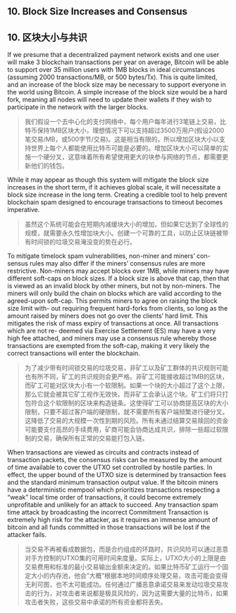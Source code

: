 ## 10. Block Size Increases and Consensus

## 10. 区块大小与共识

If  we  presume that a decentralized payment network exists and one user will make 3 blockchain transactions per year on average, Bitcoin will be able to support over 35 million users with 1MB blocks in ideal circumstances (assuming 2000 transactions/MB, or 500 bytes/Tx). This is quite limited, and an increase of the block size may be necessary to support everyone in the world using Bitcoin. A simple increase of the block size would be a hard fork, meaning all nodes will need to update their wallets if they wish to participate in the network with the larger blocks.

> 我们假设一个去中心化的支付网络中，每个用户每年进行3笔链上交易，比特币保持1MB区块大小，理想情况下可以支持超过3500万用户(假设2000笔交易/MB，或500字节/交易)。这是相当有限的，所以增加区块大小以支持世界上每个人都能使用比特币可能是必要的。增加区块大小可以简单的实施一个硬分叉，这意味着所有希望使用更大的块参与网络的节点，都需要更新他们的钱包。

While it may appear as though this system will mitigate the block size increases in the short term, if it achieves global scale, it will necessitate a block size increase in the long term. Creating a credible tool to help prevent blockchain spam designed to encourage transactions to timeout becomes imperative.

> 虽然这个系统可能会在短期内减缓块大小的增加，但如果它达到了全球性的规模，就需要永久性增加块大小。创建一个可靠的工具，以防止区块链被带有时间锁的垃圾交易淹没变的势在必行。

To  mitigate timelock spam vulnerabilities, non-miner and miners’ con- sensus rules may also differ if the miners’ consensus rules are more restrictive. Non-miners may accept blocks over 1MB, while miners may have different soft-caps on block sizes. If a block size is above that cap, then that is viewed as an invalid block by other miners, but not by non-miners. The miners will only build the chain on blocks which are valid according to the agreed-upon soft-cap. This permits miners to agree on raising the block size limit with- out requiring frequent hard-forks from clients, so long as the amount raised by miners does not go over the clients’ hard limit. This mitigates the risk of mass expiry of transactions at once. All transactions which are not re- deemed via Exercise Settlement (ES) may have a very high fee attached, and miners may use a consensus rule whereby those transactions are exempted from the soft-cap, making it very likely the correct transactions will enter the blockchain.

> 为了减少带有时间锁交易的垃圾交易，非矿工以及矿工群体的共识规则可能也有所不同，矿工的共识规则会更严格。非矿工可能接收超过1MB的区块，而矿工可能对区块大小有一个软限制。如果一个块的大小超过了这个上限，那么它就会被其它矿工视作无效快，而非矿工会承认这个块。矿工们将只打包符合这个软限制的区块来构造链条。这使得矿工可以协商提高区块的大小限制，只要不超过客户端的硬限制，就不需要所有客户端频繁进行硬分叉。这降低了交易的大规模一次性到期的风险。所有未通过结算交易赎回的资金可能要支付高昂的手续费用，矿商可能会协商达成共识，排除一些超过软限制的交易，确保所有正常的交易能打包入链。

When transactions are viewed as circuits and contracts instead of transaction packets, the consensus risks can be measured by the amount of time available to cover the UTXO set controlled by hostile parties. In effect, the upper bound of the UTXO size is determined by transaction fees and the standard minimum transaction output value. If the bitcoin miners have a deterministic mempool which prioritizes transactions respecting a “weak” local time order of transactions, it could become extremely unprofitable and unlikely for an attack to succeed. Any transaction spam time attack by broadcasting the incorrect Commitment Transaction is extremely high risk for the attacker, as it requires an immense amount of bitcoin and all funds committed in those transactions will be lost if the attacker fails.

> 当交易不再被看成数据包，而是合约组成的环路时，共识风险可以通过恶意对手方控制的UTXO集的可用时间来度量。实际上，UTXO大小的上限是由交易费用和标准的最小交易输出金额来决定的。如果比特币矿工运行一个固定大小的内存池，他会”大概”根据本地时间顺序处理交易，攻击可能会变得无利可图，也不太可能成功。任何通过广播恶意承诺交易来发动垃圾交易攻击的行为，对攻击者来说都是极具风险的，因为这需要大量的比特币，如果攻击者失败，这些交易中承诺的所有资金都将丢失。




